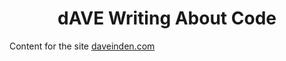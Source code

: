 <h1 align="center">
  dAVE Writing About Code
</h1>

Content for the site [daveinden.com](https://www.daveinden.com)